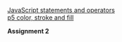[JavaScript statements and operators](https://owenroberts.github.io/mmp210/week2/index.html)  
[p5 color, stroke and fill](https://owenroberts.github.io/mmp210/week2/p5.html)

**Assignment 2**
